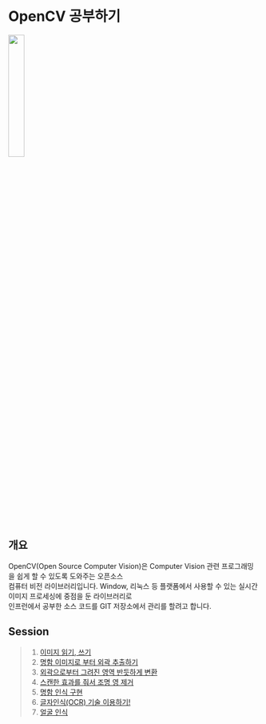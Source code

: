 # OpenCV 공부하기

<a href="https://opencv.org/"><img src="https://upload.wikimedia.org/wikipedia/commons/5/53/OpenCV_Logo_with_text.png" width="25%"/></a>

## 개요

OpenCV(Open Source Computer Vision)은 Computer Vision 관련 프로그래밍을 쉽게 할 수 있도록 도와주는 오픈소스 </br>
컴퓨터 비전 라이브러리입니다. Window, 리눅스 등 플랫폼에서 사용할 수 있는 실시간 이미지 프로세싱에 중점을 둔 라이브러리로</br>
인프런에서 공부한 소스 코드를 GIT 저장소에서 관리를 할려고 합니다. <br>



## Session
> 1. [이미지 읽기, 쓰기](https://github.com/GoodLuckDay/OpenCV-Study/blob/master/%EC%9D%B4%EB%AF%B8%EC%A7%80%20%EC%9D%BD%EA%B3%A0%20%EC%93%B0%EA%B8%B0/ImageReading1.py)
> 2. [명함 이미지로 부터 외곽 추출하기](https://github.com/GoodLuckDay/OpenCV-Study/tree/master/%EB%AA%85%ED%95%A8%EC%9D%B4%EB%AF%B8%EC%A7%80%20%EC%99%B8%EA%B3%BD%20%EC%B6%94%EC%B6%9C)
> 3. [외곽으로부터 그려진 영역 반듯하게 변환](https://github.com/GoodLuckDay/OpenCV-Study/tree/master/%ED%88%AC%EC%98%81%EB%B3%80%ED%99%98%20%EA%B5%AC%ED%98%84)
> 4. [스캔한 효과를 줘서 조명 영 제거](https://github.com/GoodLuckDay/OpenCV-Study/tree/master/%EC%A1%B0%EB%AA%85%EC%98%81%ED%96%A5%20%EC%A0%9C%EA%B1%B0)
> 5. [명함 인식 구현](https://github.com/GoodLuckDay/OpenCV-Study/tree/master/%EB%AA%85%ED%95%A8%EC%9D%B8%EC%8B%9D%20%EA%B5%AC%ED%98%84%ED%95%98%EA%B8%B0)
> 6. [글자인식(OCR) 기술 이용하기!](https://github.com/GoodLuckDay/OpenCV-Study/tree/master/%EA%B8%80%EC%9E%90%EC%9D%B8%EC%8B%9D%20%EC%9D%B4%EC%9A%A9%ED%95%98%EA%B8%B0)
> 7. [얼굴 인식](https://github.com/GoodLuckDay/OpenCV-Study/tree/master/%EC%96%BC%EA%B5%B4%20%EC%9D%B8%EC%8B%9D)
